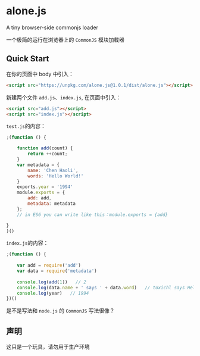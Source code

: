 # alone.js

A tiny browser-side commonjs loader

一个极简的运行在浏览器上的 `CommonJS` 模块加载器

## Quick Start

在你的页面中 body 中引入：

```html
<script src="https://unpkg.com/alone.js@1.0.1/dist/alone.js"></script>
```

新建两个文件 `add.js`、`index.js`, 在页面中引入：

```html
<script src="add.js"></script>
<script src="index.js"></script>
```

 `test.js`的内容：

```js
;(function () {

    function add(count) {
		return ++count;
	}
	var metadata = {
		name: 'Chen Haoli',
		words: 'Hello World!'
    }
	exports.year = '1994'
	module.exports = {
		add: add,
		metadata: metadata
	};
	// in ES6 you can write like this：module.exports = {add}

}
)()
```

`index.js`的内容：

```js
;(function () {
	
	var add = require('add')
	var data = require('metadata')
	
	console.log(add(1))   // 2
	console.log(data.name + ' says ' + data.word)   // toxichl says Hello World!
	console.log(year)   // 1994
})()
```

是不是写法和 `node.js` 的 `CommonJS` 写法很像？


## 声明

这只是一个玩具，请勿用于生产环境


